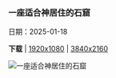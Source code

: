 ### 一座适合神居住的石窟

日期：2025-01-18

**下载**  |  [1920x1080](https://cn.bing.com/th?id=OHR.NeptunesGrotto_ZH-CN3092540170_1920x1080.jpg)  |  [3840x2160](https://cn.bing.com/th?id=OHR.NeptunesGrotto_ZH-CN3092540170_UHD.jpg)

![一座适合神居住的石窟](https://cn.bing.com/th?id=OHR.NeptunesGrotto_ZH-CN3092540170_1920x1080.jpg "海王星石窟，撒丁岛， 意大利 (© Carlo Murenu/Getty Images)")

